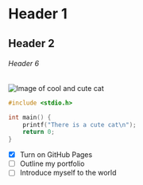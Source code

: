 # Header 1
## Header 2
###### Header 6
![Image of cool and cute cat](https://unmatched.gg/api/avatars/user/1817e80b-1d7f-4df5-9493-6b131aafcf36.png)
```c
#include <stdio.h>

int main() {
    printf("There is a cute cat\n");
    return 0;
}
```
- [X] Turn on GitHub Pages
- [ ] Outline my portfolio
- [ ] Introduce myself to the world
